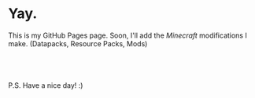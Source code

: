 # Yay.

This is my GitHub Pages page.
Soon, I'll add the *Minecraft* modifications I make. (Datapacks, Resource Packs, Mods)\
\
\
\
\
P.S.
Have a nice day! :)
